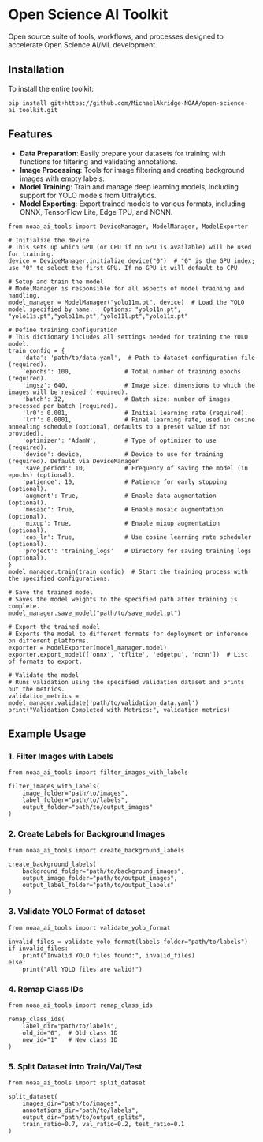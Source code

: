 # Open Science AI Toolkit
Open source suite of tools, workflows, and processes designed to accelerate Open Science AI/ML development.

## Installation
To install the entire toolkit:
```
pip install git+https://github.com/MichaelAkridge-NOAA/open-science-ai-toolkit.git
```

## Features

- **Data Preparation**: Easily prepare your datasets for training with functions for filtering and validating annotations.
- **Image Processing**: Tools for image filtering and creating background images with empty labels.
- **Model Training**: Train and manage deep learning models, including support for YOLO models from Ultralytics.
- **Model Exporting**: Export trained models to various formats, including ONNX, TensorFlow Lite, Edge TPU, and NCNN.

```
from noaa_ai_tools import DeviceManager, ModelManager, ModelExporter

# Initialize the device
# This sets up which GPU (or CPU if no GPU is available) will be used for training.
device = DeviceManager.initialize_device("0")  # "0" is the GPU index; use "0" to select the first GPU. If no GPU it will default to CPU

# Setup and train the model
# ModelManager is responsible for all aspects of model training and handling.
model_manager = ModelManager("yolo11m.pt", device)  # Load the YOLO model specified by name. | Options: "yolo11n.pt", "yolo11s.pt","yolo11m.pt","yolo11l.pt","yolo11x.pt"

# Define training configuration
# This dictionary includes all settings needed for training the YOLO model.
train_config = {
    'data': 'path/to/data.yaml',  # Path to dataset configuration file (required).
    'epochs': 100,               # Total number of training epochs (required).
    'imgsz': 640,                # Image size: dimensions to which the images will be resized (required).
    'batch': 32,                 # Batch size: number of images processed per batch (required).
    'lr0': 0.001,                # Initial learning rate (required).
    'lrf': 0.0001,               # Final learning rate, used in cosine annealing schedule (optional, defaults to a preset value if not provided).
    'optimizer': 'AdamW',        # Type of optimizer to use (required).
    'device': device,            # Device to use for training (required). Default via DeviceManager
    'save_period': 10,           # Frequency of saving the model (in epochs) (optional).
    'patience': 10,              # Patience for early stopping (optional).
    'augment': True,             # Enable data augmentation (optional).
    'mosaic': True,              # Enable mosaic augmentation (optional).
    'mixup': True,               # Enable mixup augmentation (optional).
    'cos_lr': True,              # Use cosine learning rate scheduler (optional).
    'project': 'training_logs'   # Directory for saving training logs (optional).
}
model_manager.train(train_config)  # Start the training process with the specified configurations.

# Save the trained model
# Saves the model weights to the specified path after training is complete.
model_manager.save_model("path/to/save_model.pt")

# Export the trained model
# Exports the model to different formats for deployment or inference on different platforms.
exporter = ModelExporter(model_manager.model)
exporter.export_model(['onnx', 'tflite', 'edgetpu', 'ncnn'])  # List of formats to export.

# Validate the model
# Runs validation using the specified validation dataset and prints out the metrics.
validation_metrics = model_manager.validate('path/to/validation_data.yaml')
print("Validation Completed with Metrics:", validation_metrics)
```

## Example Usage
### 1. Filter Images with Labels
```
from noaa_ai_tools import filter_images_with_labels

filter_images_with_labels(
    image_folder="path/to/images",
    label_folder="path/to/labels",
    output_folder="path/to/output_images"
)
```
### 2. Create Labels for Background Images
```
from noaa_ai_tools import create_background_labels

create_background_labels(
    background_folder="path/to/background_images",
    output_image_folder="path/to/output_images",
    output_label_folder="path/to/output_labels"
)
```
### 3. Validate YOLO Format of dataset

```
from noaa_ai_tools import validate_yolo_format

invalid_files = validate_yolo_format(labels_folder="path/to/labels")
if invalid_files:
    print("Invalid YOLO files found:", invalid_files)
else:
    print("All YOLO files are valid!")
```
### 4. Remap Class IDs
```
from noaa_ai_tools import remap_class_ids

remap_class_ids(
    label_dir="path/to/labels",
    old_id="0",  # Old class ID
    new_id="1"   # New class ID
)
```
### 5. Split Dataset into Train/Val/Test
```
from noaa_ai_tools import split_dataset

split_dataset(
    images_dir="path/to/images",
    annotations_dir="path/to/labels",
    output_dir="path/to/output_splits",
    train_ratio=0.7, val_ratio=0.2, test_ratio=0.1
)
```
